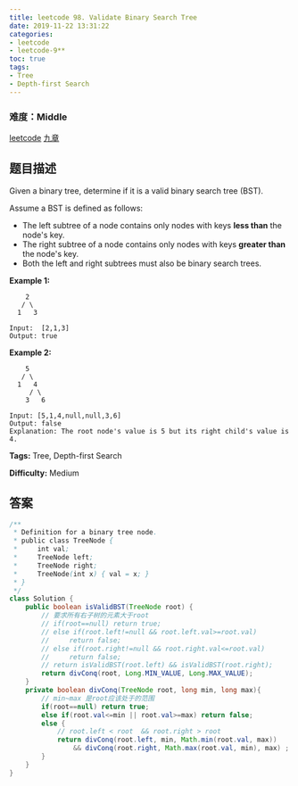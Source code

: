 ```yaml
---
title: leetcode 98. Validate Binary Search Tree
date: 2019-11-22 13:31:22
categories:
- leetcode
- leetcode-9**
toc: true
tags:
- Tree
- Depth-first Search
---
```

### 难度：Middle

<a href="https://leetcode.com/problems/validate-binary-search-tree/">leetcode</a>
<a href="https://www.jiuzhang.com/solution/validate-binary-search-tree/">九章</a>
## 题目描述
Given a binary tree, determine if it is a valid binary search tree (BST).

Assume a BST is defined as follows:

  * The left subtree of a node contains only nodes with keys **less than** the node's key.
  * The right subtree of a node contains only nodes with keys **greater than** the node's key.
  * Both the left and right subtrees must also be binary search trees.



**Example 1:**
        
        2
       / \
      1   3
    
    Input:  [2,1,3]
    Output: true
    

**Example 2:**
        
        5
       / \
      1   4
         / \
        3   6
    
    Input: [5,1,4,null,null,3,6]
    Output: false
    Explanation: The root node's value is 5 but its right child's value is 4.
    


**Tags:** Tree, Depth-first Search

**Difficulty:** Medium
## 答案
<!--more-->
```java
/**
 * Definition for a binary tree node.
 * public class TreeNode {
 *     int val;
 *     TreeNode left;
 *     TreeNode right;
 *     TreeNode(int x) { val = x; }
 * }
 */
class Solution {
    public boolean isValidBST(TreeNode root) {
        // 要求所有右子树的元素大于root
        // if(root==null) return true;
        // else if(root.left!=null && root.left.val>=root.val)
        //     return false;
        // else if(root.right!=null && root.right.val<=root.val)
        //     return false;
        // return isValidBST(root.left) && isValidBST(root.right);
        return divConq(root, Long.MIN_VALUE, Long.MAX_VALUE);
    }
    private boolean divConq(TreeNode root, long min, long max){
        // min~max 是root应该处于的范围
        if(root==null) return true;
        else if(root.val<=min || root.val>=max) return false;
        else {
            // root.left < root  && root.right > root
            return divConq(root.left, min, Math.min(root.val, max)) 
                && divConq(root.right, Math.max(root.val, min), max) ;
        }
    }
}
```
